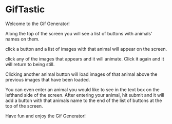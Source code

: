 # GifTastic

Welcome to the Gif Generator!

Along the top of the screen you will see a list of buttons with animals' names on them.

click a button and a list of images with that animal will appear on the screen.

click any of the images that appears and it will animate. Click it again and it will return to being still.

Clicking another animal button will load images of that animal above the previous images that have been loaded.

You can even enter an animal you would like to see in the text box on the lefthand side of the screen. After entering your animal, hit submit and it will add a button with that animals name to the end of the list of buttons at the top of the screen.

Have fun and enjoy the Gif Generator!